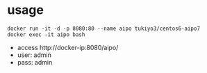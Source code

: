 # usage

    docker run -it -d -p 8080:80 --name aipo tukiyo3/centos6-aipo7
    docker exec -it aipo bash

* access http://docker-ip:8080/aipo/
* user: admin
* pass: admin
